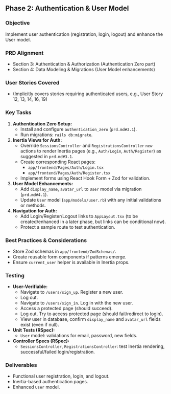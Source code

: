 ## Phase 2: Authentication & User Model

### Objective

Implement user authentication (registration, login, logout) and enhance the User model.

### PRD Alignment

- Section 3: Authentication & Authorization (Authentication Zero part)
- Section 4: Data Modeling & Migrations (User Model enhancements)

### User Stories Covered

- (Implicitly covers stories requiring authenticated users, e.g., User Story 12, 13, 14, 16, 19)

### Key Tasks

1.  **Authentication Zero Setup:**
    - Install and configure `authentication_zero` (`prd.md#3.1`).
    - Run migrations: `rails db:migrate`.
2.  **Inertia Views for Auth:**
    - Override `SessionsController` and `RegistrationsController` `new` actions to render Inertia pages (e.g., `Auth/Login`, `Auth/Register`) as suggested in `prd.md#3.1`.
    - Create corresponding React pages:
      - `app/frontend/Pages/Auth/Login.tsx`
      - `app/frontend/Pages/Auth/Register.tsx`
    - Implement forms using React Hook Form + Zod for validation.
3.  **User Model Enhancements:**
    - Add `display_name`, `avatar_url` to `User` model via migration (`prd.md#4.1`).
    - Update `User` model (`app/models/user.rb`) with any initial validations or methods.
4.  **Navigation for Auth:**
    - Add Login/Register/Logout links to `AppLayout.tsx` (to be created/enhanced in a later phase, but links can be conditional now).
    - Protect a sample route to test authentication.

### Best Practices & Considerations

- Store Zod schemas in `app/frontend/ZodSchemas/`.
- Create reusable form components if patterns emerge.
- Ensure `current_user` helper is available in Inertia props.

### Testing

- **User-Verifiable:**
  - Navigate to `/users/sign_up`. Register a new user.
  - Log out.
  - Navigate to `/users/sign_in`. Log in with the new user.
  - Access a protected page (should succeed).
  - Log out. Try to access protected page (should fail/redirect to login).
  - View user in database, confirm `display_name` and `avatar_url` fields exist (even if null).
- **Unit Tests (RSpec):**
  - `User` model: validations for email, password, new fields.
- **Controller Specs (RSpec):**
  - `SessionsController`, `RegistrationsController`: test Inertia rendering, successful/failed login/registration.

### Deliverables

- Functional user registration, login, and logout.
- Inertia-based authentication pages.
- Enhanced `User` model.
